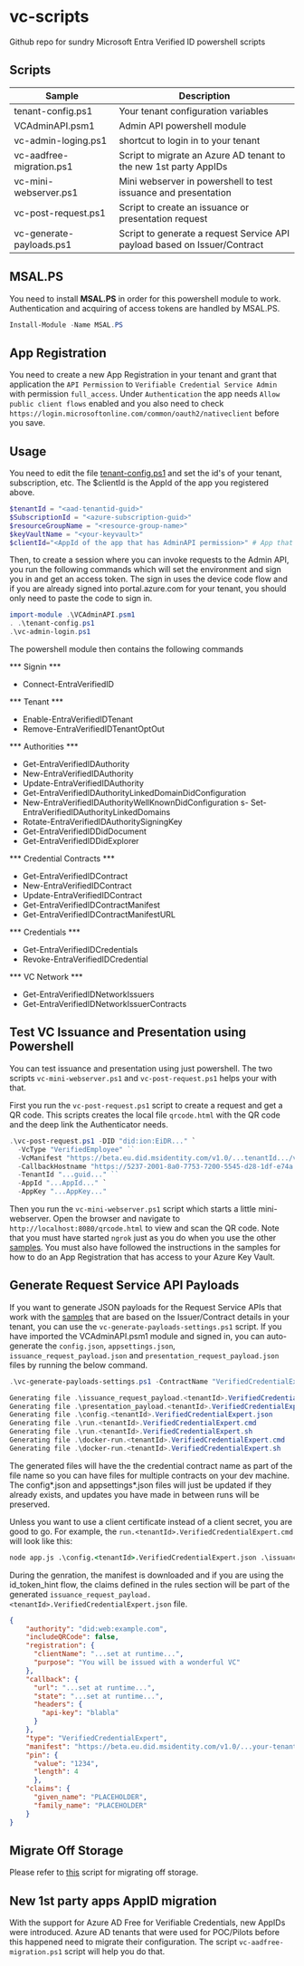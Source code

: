 # vc-scripts
Github repo for sundry Microsoft Entra Verified ID powershell scripts

## Scripts

| Sample | Description |
|------|--------|
| tenant-config.ps1 | Your tenant configuration variables |
| VCAdminAPI.psm1 | Admin API powershell module |
| vc-admin-loging.ps1 | shortcut to login in to your tenant |
| vc-aadfree-migration.ps1 | Script to migrate an Azure AD tenant to the new 1st party AppIDs |
| vc-mini-webserver.ps1 | Mini webserver in powershell to test issuance and presentation |
| vc-post-request.ps1 | Script to create an issuance or presentation request |
| vc-generate-payloads.ps1 | Script to generate a request Service API payload based on Issuer/Contract |

## MSAL.PS
You need to install **MSAL.PS** in order for this powershell module to work. Authentication and acquiring of access tokens are handled by MSAL.PS.

```powershell
Install-Module -Name MSAL.PS
```
 
## App Registration
You need to create a new App Registration in your tenant and grant that application the `API Permission` to `Verifiable Credential Service Admin` with permission `full_access`. Under `Authentication` the app needs `Allow public client flows` enabled and you also need to check `https://login.microsoftonline.com/common/oauth2/nativeclient` before you save.

## Usage
You need to edit the file [tenant-config.ps1](tenat-config.ps1) and set the id's of your tenant, subscription, etc. The $clientId is the AppId of the app you registered above.

```powershell
$tenantId = "<aad-tenantid-guid>"
$SubscriptionId = "<azure-subscription-guid>"
$resourceGroupName = "<resource-group-name>"
$keyVaultName = "<your-keyvault>"
$clientId="<AppId of the app that has AdminAPI permission>" # App that has API Permission to AdminAPI (scope below)
```

Then, to create a session where you can invoke requests to the Admin API, you run the following commands which will set the environment and sign you in and get an access token. The sign in uses the device code flow and if you are already signed into portal.azure.com for your tenant, you should only need to paste the code to sign in.

```powershell
import-module .\VCAdminAPI.psm1
. .\tenant-config.ps1
.\vc-admin-login.ps1
``` 

The powershell module then contains the following commands

*** Signin ***
- Connect-EntraVerifiedID

*** Tenant ***
- Enable-EntraVerifiedIDTenant
- Remove-EntraVerifiedIDTenantOptOut

*** Authorities ***
- Get-EntraVerifiedIDAuthority
- New-EntraVerifiedIDAuthority
- Update-EntraVerifiedIDAuthority
- Get-EntraVerifiedIDAuthorityLinkedDomainDidConfiguration
- New-EntraVerifiedIDAuthorityWellKnownDidConfiguration
s- Set-EntraVerifiedIDAuthorityLinkedDomains
- Rotate-EntraVerifiedIDAuthoritySigningKey
- Get-EntraVerifiedIDDidDocument
- Get-EntraVerifiedIDDidExplorer

*** Credential Contracts ***
- Get-EntraVerifiedIDContract
- New-EntraVerifiedIDContract
- Update-EntraVerifiedIDContract
- Get-EntraVerifiedIDContractManifest
- Get-EntraVerifiedIDContractManifestURL

*** Credentials ***
- Get-EntraVerifiedIDCredentials
- Revoke-EntraVerifiedIDCredential

*** VC Network ***
- Get-EntraVerifiedIDNetworkIssuers
- Get-EntraVerifiedIDNetworkIssuerContracts

## Test VC Issuance and Presentation using Powershell
You can test issuance and presentation using just powershell. The two scripts `vc-mini-webserver.ps1` and `vc-post-request.ps1` helps your with that. 

First you run the `vc-post-request.ps1` script to create a request and get a QR code. This scripts creates the local file `qrcode.html` with the QR code and the deep link the Authenticator needs.

```powershell
.\vc-post-request.ps1 -DID "did:ion:EiDR..." `
  -VcType "VerifiedEmployee" ``
  -VcManifest "https://beta.eu.did.msidentity.com/v1.0/...tenantId.../verifiableCredential/contracts/Verified%20employee%201" `
  -CallbackHostname "https://5237-2001-8a0-7753-7200-5545-d28-1df-e74a.ngrok.io" `
  -TenantId "...guid..." ``
  -AppId "...AppId..." `
  -AppKey "...AppKey..." 
``` 
Then you run the `vc-mini-webserver.ps1` script which starts a little mini-webserver. Open the browser and navigate to `http://localhost:8080/qrcode.html` to view and scan the QR code. Note that you must have started `ngrok` just as you do when you use the other [samples](https://github.com/Azure-Samples/active-directory-verifiable-credentials). You must also have followed the instructions in the samples for how to do an App Registration that has access to your Azure Key Vault.

## Generate Request Service API Payloads
If you want to generate JSON payloads for the Request Service APIs that work with the [samples](https://github.com/Azure-Samples/active-directory-verifiable-credentials) that are based on the Issuer/Contract details in your tenant, you can use the `vc-generate-payloads-settings.ps1` script. If you have imported the VCAdminAPI.psm1 module and signed in, you can auto-generate the `config.json`, `appsettings.json`, `issuance_request_payload.json` and `presentation_request_payload.json` files by running the below command. 

```powershell
.\vc-generate-payloads-settings.ps1 -ContractName "VerifiedCredentialExpert" -Node -ClientId $AppId -ClientSecret $AppKey

Generating file .\issuance_request_payload.<tenantId>.VerifiedCredentialExpert.json
Generating file .\presentation_payload.<tenantId>.VerifiedCredentialExpert.json
Generating file .\config.<tenantId>.VerifiedCredentialExpert.json
Generating file .\run.<tenantId>.VerifiedCredentialExpert.cmd
Generating file .\run.<tenantId>.VerifiedCredentialExpert.sh
Generating file .\docker-run.<tenantId>.VerifiedCredentialExpert.cmd
Generating file .\docker-run.<tenantId>.VerifiedCredentialExpert.sh
```

The generated files will have the the credential contract name as part of the file name so you can have files for multiple contracts on your dev machine. The config*.json and appsettings*.json files will just be updated if they already exists, and updates you have made in between runs will be preserved.

Unless you want to use a client certificate instead of a client secret, you are good to go. For example, the `run.<tenantId>.VerifiedCredentialExpert.cmd` will look like this:

```cmd
node app.js .\config.<tenantId>.VerifiedCredentialExpert.json .\issuance_request_payload.<tenantId>.VerifiedCredentialExpert.json .\presentation_payload.<tenantId>.VerifiedCredentialExpert.json
```

During the genration, the manifest is downloaded and if you are using the id_token_hint flow, the claims defined in the rules section will be part of the generated `issuance_request_payload.<tenantId>.VerifiedCredentialExpert.json` file. 

```json
{
    "authority": "did:web:example.com",
    "includeQRCode": false,
    "registration": {
      "clientName": "...set at runtime...",
      "purpose": "You will be issued with a wonderful VC"
    },
    "callback": {
      "url": "...set at runtime...",
      "state": "...set at runtime...",
      "headers": {
        "api-key": "blabla"
      }
    },
    "type": "VerifiedCredentialExpert",
    "manifest": "https://beta.eu.did.msidentity.com/v1.0/...your-tenant-id.../verifiableCredential/contracts/VerifiedCredentialExpert",
    "pin": {
      "value": "1234",
      "length": 4
      },
    "claims": {
      "given_name": "PLACEHOLDER", 
      "family_name": "PLACEHOLDER"
    }
}
```

## Migrate Off Storage
Please refer to [this](https://github.com/Azure-Samples/active-directory-verifiable-credentials/tree/main/scripts/contractmigration) script for migrating off storage.

## New 1st party apps AppID migration
With the support for Azure AD Free for Verifiable Credentials, new AppIDs were introduced. Azure AD tenants that were used for POC/Pilots before this happened need to migrate their configuration. The script `vc-aadfree-migration.ps1` script will help you do that.
